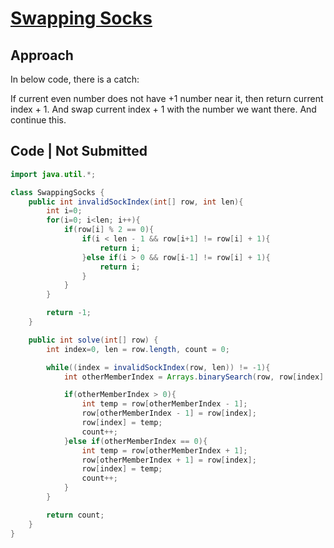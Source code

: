 # [Swapping Socks](https://binarysearch.com/problems/Swapping-Socks)

## Approach

In below code, there is a catch:

If current even number does not have +1 number near it, then return current index + 1.
And swap current index + 1 with the number we want there. And continue this.

## Code | Not Submitted

```java
import java.util.*;

class SwappingSocks {
    public int invalidSockIndex(int[] row, int len){
        int i=0;
        for(i=0; i<len; i++){
            if(row[i] % 2 == 0){
                if(i < len - 1 && row[i+1] != row[i] + 1){
                    return i;
                }else if(i > 0 && row[i-1] != row[i] + 1){
                    return i;
                }
            }
        }

        return -1;
    }

    public int solve(int[] row) {
        int index=0, len = row.length, count = 0;

        while((index = invalidSockIndex(row, len)) != -1){
            int otherMemberIndex = Arrays.binarySearch(row, row[index] + 1);

            if(otherMemberIndex > 0){
                int temp = row[otherMemberIndex - 1];
                row[otherMemberIndex - 1] = row[index];
                row[index] = temp;
                count++;
            }else if(otherMemberIndex == 0){
                int temp = row[otherMemberIndex + 1];
                row[otherMemberIndex + 1] = row[index];
                row[index] = temp;
                count++;
            }
        }

        return count;
    }
}

```
